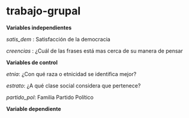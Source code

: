 # trabajo-grupal
**Variables independientes**

*satis_dem* : Satisfacción de la democracia 

*creencias* : ¿Cuál de las frases está mas cerca de su manera de pensar 

**Variables de control**

*etnia*: ¿Con qué raza o etnicidad se identifica mejor?

*estrato*: ¿A qué clase social considera que pertenece? 

*partido_pol*: Familia Partido Político 

**Variable dependiente** 
